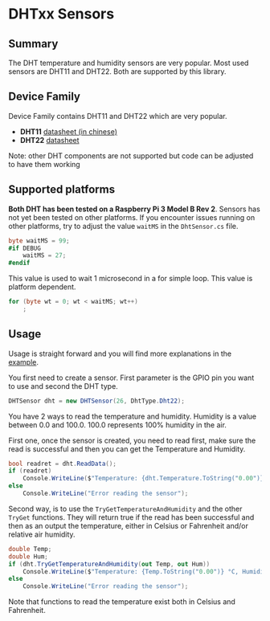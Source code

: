 # DHTxx Sensors

## Summary

The DHT temperature and humidity sensors are very popular. Most used sensors are DHT11 and DHT22. Both are supported by this library.

## Device Family

Device Family contains DHT11 and DHT22 which are very popular.

* **DHT11** [datasheet (in chinese)](https://cdn-shop.adafruit.com/datasheets/DHT11-chinese.pdf)
* **DHT22** [datasheet](https://cdn-shop.adafruit.com/datasheets/DHT22.pdf)

Note: other DHT components are not supported but code can be adjusted to have them working

## Supported platforms

**Both DHT has been tested on a Raspberry Pi 3 Model B Rev 2**. Sensors has not yet been tested on other platforms. If you encounter issues running on other platforms, try to adjust the value ```waitMS``` in the ```DhtSensor.cs``` file.

```csharp
byte waitMS = 99;
#if DEBUG
    waitMS = 27;
#endif
```

This value is used to wait 1 microsecond in a for simple loop. This value is platform dependent.

```csharp
for (byte wt = 0; wt < waitMS; wt++)
    ;
```

## Usage

Usage is straight forward and you will find more explanations in the [example](./samples/README.md).

You first need to create a sensor. First parameter is the GPIO pin you want to use and second the DHT type.

```csharp
DHTSensor dht = new DHTSensor(26, DhtType.Dht22); 
```

You have 2 ways to read the temperature and humidity. Humidity is a value between 0.0 and 100.0. 100.0 represents 100% humidity in the air.

First one, once the sensor is created, you need to read first, make sure the read is successful and then you can get the Temperature and Humidity.

```csharp       
bool readret = dht.ReadData();
if (readret)
    Console.WriteLine($"Temperature: {dht.Temperature.ToString("0.00")} °C, Humidity: {dht.Humidity.ToString("0.00")} %");
else
    Console.WriteLine("Error reading the sensor");
```
Second way, is to use the ```TryGetTemperatureAndHumidity``` and the other ```TryGet``` functions. They will return true if the read has been successful and then as an output the temperature, either in Celsius or Fahrenheit and/or relative air humidity.

```csharp
double Temp;
double Hum;
if (dht.TryGetTemperatureAndHumidity(out Temp, out Hum))
    Console.WriteLine($"Temperature: {Temp.ToString("0.00")} °C, Humidity: {Hum.ToString("0.00")} %");
else
    Console.WriteLine("Error reading the sensor");
```

Note that functions to read the temperature exist both in Celsius and Fahrenheit. 

